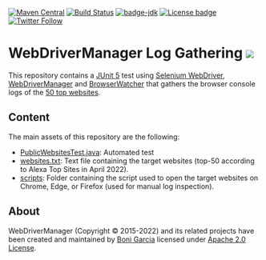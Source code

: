 [![Maven Central](https://img.shields.io/maven-central/v/io.github.bonigarcia/webdrivermanager.svg)](https://search.maven.org/#search%7Cga%7C1%7Cg%3Aio.github.bonigarcia%20a%3Awebdrivermanager)
[![Build Status](https://github.com/bonigarcia/webdrivermanager-log-gathering/workflows/build/badge.svg)](https://github.com/bonigarcia/webdrivermanager-log-gathering/actions)
[![badge-jdk](https://img.shields.io/badge/jdk-8-green.svg)](https://www.oracle.com/technetwork/java/javase/downloads/index.html)
[![License badge](https://img.shields.io/badge/license-Apache2-green.svg)](https://www.apache.org/licenses/LICENSE-2.0)
[![Twitter Follow](https://img.shields.io/twitter/follow/boni_gg.svg?style=social)](https://twitter.com/boni_gg)

# WebDriverManager Log Gathering [![][Logo]][GitHub Repository]

This repository contains a [JUnit 5] test using [Selenium WebDriver], [WebDriverManager] and [BrowserWatcher] that gathers the browser console logs of the [50 top websites].

## Content

The main assets of this repository are the following:

- [PublicWebsitesTest.java](https://github.com/bonigarcia/webdrivermanager-log-gathering/blob/main/src/test/java/io/github/bonigarcia/wdm/test/PublicWebsitesTest.java): Automated test
- [websites.txt](https://github.com/bonigarcia/webdrivermanager-log-gathering/blob/main/src/test/resources/websites.txt): Text file containing the target websites (top-50 according to Alexa Top Sites in April 2022).
- [scripts](https://github.com/bonigarcia/webdrivermanager-log-gathering/tree/main/scripts): Folder containing the script used to open the target websites on Chrome, Edge, or Firefox (used for manual log inspection).

## About

WebDriverManager (Copyright &copy; 2015-2022) and its related projects have been created and maintained by [Boni Garcia] licensed under [Apache 2.0 License].

[Apache 2.0 License]: https://www.apache.org/licenses/LICENSE-2.0
[Boni Garcia]: https://bonigarcia.dev/
[JUnit 5]: https://junit.org/junit5/docs/current/user-guide/
[Selenium WebDriver]: https://docs.seleniumhq.org/projects/webdriver/
[WebDriverManager]:https://github.com/bonigarcia/webdrivermanager/
[Logo]: https://bonigarcia.github.io/img/webdrivermanager.png
[GitHub Repository]: https://github.com/bonigarcia/webdrivermanager-log-gathering
[BrowserWatcher]: https://github.com/bonigarcia/browserwatcher
[50 top websites]: https://www.alexa.com/topsites